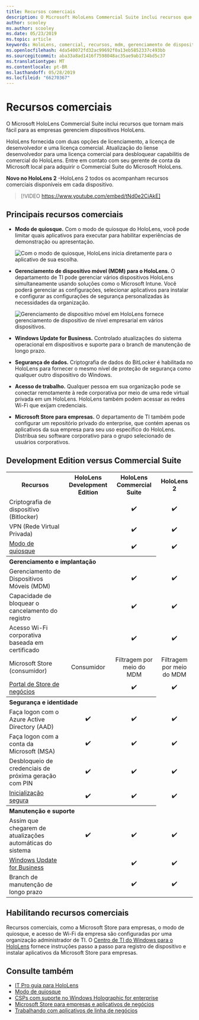 ```yaml
---
title: Recursos comerciais
description: O Microsoft HoloLens Commercial Suite inclui recursos que tornam mais fácil para as empresas gerenciem dispositivos HoloLens.  HoloLens 2 são equipt com recursos comerciais por padrão.
author: scooley
ms.author: scooley
ms.date: 05/23/2019
ms.topic: article
keywords: HoloLens, comercial, recursos, mdm, gerenciamento de dispositivo móvel, o modo de quiosque
ms.openlocfilehash: 4da540072fd32ac99692f0a13eb5852337c493bb
ms.sourcegitcommit: aba33a8ad1416f7598048ac35ae9ab1734bd5c37
ms.translationtype: MT
ms.contentlocale: pt-BR
ms.lasthandoff: 05/28/2019
ms.locfileid: "66270367"
---
```

# <a name="commercial-features"></a>Recursos comerciais

O Microsoft HoloLens Commercial Suite inclui recursos que tornam mais fácil para as empresas gerenciem dispositivos HoloLens.

HoloLens fornecida com duas opções de licenciamento, a licença de desenvolvedor e uma licença comercial.  Atualização do liense desenvolvedor para uma licença comercial para desbloquear capabilitis de comercial do HoloLens.  Entre em contato com seu gerente de conta da Microsoft local para adquirir o Commercial Suite do Microsoft HoloLens.

**Novo no HoloLens 2** -HoloLens 2 todos os acompanham recursos comerciais disponíveis em cada dispositivo.

>[!VIDEO https://www.youtube.com/embed/tNd0e2CiAkE]

## <a name="key-commercial-features"></a>Principais recursos comerciais

* **Modo de quiosque.** Com o modo de quiosque do HoloLens, você pode limitar quais aplicativos para executar para habilitar experiências de demonstração ou apresentação.

  ![Com o modo de quiosque, HoloLens inicia diretamente para o aplicativo de sua escolha.](images/201608-kioskmode-400px.png)

* **Gerenciamento de dispositivo móvel (MDM) para o HoloLens.** O departamento de TI pode gerenciar vários dispositivos HoloLens simultaneamente usando soluções como o Microsoft Intune. Você poderá gerenciar as configurações, selecionar aplicativos para instalar e configurar as configurações de segurança personalizadas às necessidades da organização.

  ![Gerenciamento de dispositivo móvel em HoloLens fornece gerenciamento de dispositivo de nível empresarial em vários dispositivos.](images/201608-enterprisemanagement-400px.png)
   
* **Windows Update for Business.** Controlado atualizações do sistema operacional em dispositivos e suporte para o branch de manutenção de longo prazo.
* **Segurança de dados.** Criptografia de dados do BitLocker é habilitada no HoloLens para fornecer o mesmo nível de proteção de segurança como qualquer outro dispositivo do Windows.
* **Acesso de trabalho.** Qualquer pessoa em sua organização pode se conectar remotamente à rede corporativa por meio de uma rede virtual privada em um HoloLens. HoloLens também podem acessar as redes Wi-Fi que exijam credenciais.
* **Microsoft Store para empresas.** O departamento de TI também pode configurar um repositório privado do enterprise, que contém apenas os aplicativos da sua empresa para seu uso específico do HoloLens. Distribua seu software corporativo para o grupo selecionado de usuários corporativos.

## <a name="development-edition-vs-commercial-suite"></a>Development Edition versus Commercial Suite

<table>
<tr>
<th>Recursos</th><th>HoloLens Development Edition</th><th>HoloLens Commercial Suite</th><th>HoloLens 2</th>
</tr><tr>
<td>Criptografia de dispositivo (Bitlocker)</td><td></td><td style="text-align: center;">✔️</td><td style="text-align: center;">✔️</td>
</tr><tr>
<td>VPN (Rede Virtual Privada)</td><td></td><td style="text-align: center;">✔️</td><td style="text-align: center;">✔️</td>
</tr><tr>
<td><a href="using-the-windows-device-portal.md#kiosk-mode">Modo de quiosque</a></td><td></td><td style="text-align: center;">✔️</td><td style="text-align: center;">✔️</td>
</tr><tr>
<th colspan="3" style="text-align: left;"> Gerenciamento e implantação</th>
</tr><tr>
<td>Gerenciamento de Dispositivos Móveis (MDM)</td><td style="text-align: center;"></td><td style="text-align: center;">✔️</td><td style="text-align: center;">✔️</td>
</tr><tr>
<td>Capacidade de bloquear o cancelamento do registro</td><td></td><td style="text-align: center;">✔️</td><td style="text-align: center;">✔️</td>
</tr><tr>
<td>Acesso Wi-Fi corporativa baseada em certificado</td><td></td><td style="text-align: center;">✔️</td><td style="text-align: center;">✔️</td>
</tr><tr>
<td>Microsoft Store (consumidor)</td><td style="text-align: center;">Consumidor</td><td style="text-align: center;">Filtragem por meio do MDM</td><td style="text-align: center;">Filtragem por meio do MDM</td>
</tr><tr>
<td><a href="https://technet.microsoft.com/itpro/windows/manage/working-with-line-of-business-apps">Portal de Store de negócios</a></td><td></td><td style="text-align: center;">✔️</td><td style="text-align: center;">✔️</td>
</tr><tr>
<th colspan="3" style="text-align: left;"> Segurança e identidade</th>
</tr><tr>
<td>Faça logon com o Azure Active Directory (AAD)</td><td style="text-align: center;">✔️</td><td style="text-align: center;">✔️</td><td style="text-align: center;">✔️</td>
</tr><tr>
<td>Faça logon com a conta da Microsoft (MSA)</td><td style="text-align: center;">✔️</td><td style="text-align: center;">✔️</td><td style="text-align: center;">✔️</td>
</tr><tr>
<td>Desbloqueio de credenciais de próxima geração com PIN</td><td style="text-align: center;">✔️</td><td style="text-align: center;">✔️</td><td style="text-align: center;">✔️</td>
</tr><tr>
<td><a href="https://msdn.microsoft.com/windows/hardware/commercialize/manufacture/desktop/secure-boot-overview">Inicialização segura</a></td><td style="text-align: center;">✔️</td><td style="text-align: center;">✔️</td><td style="text-align: center;">✔️</td>
</tr><tr>
<th colspan="3" style="text-align: left;"> Manutenção e suporte</th>
</tr><tr>
<td>Assim que chegarem de atualizações automáticas do sistema</td><td style="text-align: center;">✔️</td><td style="text-align: center;">✔️</td><td style="text-align: center;">✔️</td>
</tr><tr>
<td><a href="https://technet.microsoft.com/itpro/windows/plan/windows-update-for-business">Windows Update for Business</a></td><td></td><td style="text-align: center;">✔️</td><td style="text-align: center;">✔️</td>
</tr><tr>
<td>Branch de manutenção de longo prazo</td><td></td><td style="text-align: center;">✔️</td><td style="text-align: center;">✔️</td>
</tr>
</table>



## <a name="enabling-commercial-features"></a>Habilitando recursos comerciais

Recursos comerciais, como a Microsoft Store para empresas, o modo de quiosque, e acesso de Wi-Fi da empresa são configuradas por uma organização administrador de TI. O [Centro de TI do Windows para o HoloLens](https://docs.microsoft.com/hololens) fornece instruções passo a passo para registro de dispositivo e instalar aplicativos da Microsoft Store para empresas.

## <a name="see-also"></a>Consulte também
* [IT Pro guia para HoloLens](https://technet.microsoft.com/itpro/hololens/index)
* [Modo de quiosque](using-the-windows-device-portal.md#kiosk-mode)
* [CSPs com suporte no Windows Holographic for enterprise](https://msdn.microsoft.com/library/windows/hardware/dn920025(v=vs.85).aspx#HoloLens)
* [Microsoft Store para empresas e aplicativos de negócios](https://blogs.technet.microsoft.com/sbucci/2016/04/13/windows-store-for-business-and-line-of-business-applications/)
* [Trabalhando com aplicativos de linha de negócios](https://technet.microsoft.com/itpro/windows/manage/working-with-line-of-business-apps)
